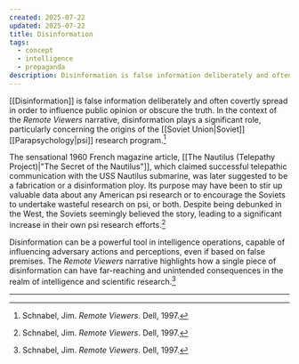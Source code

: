 ```yaml
---
created: 2025-07-22
updated: 2025-07-22
title: Disinformation
tags:
  - concept
  - intelligence
  - propaganda
description: Disinformation is false information deliberately and often covertly spread in order to influence public opinion or obscure the truth.
---
```


[[Disinformation]] is false information deliberately and often covertly spread in order to influence public opinion or obscure the truth. In the context of the *Remote Viewers* narrative, disinformation plays a significant role, particularly concerning the origins of the [[Soviet Union|Soviet]] [[Parapsychology|psi]] research program.[^1]

The sensational 1960 French magazine article, [[The Nautilus (Telepathy Project)|"The Secret of the Nautilus"]], which claimed successful telepathic communication with the USS Nautilus submarine, was later suggested to be a fabrication or a disinformation ploy. Its purpose may have been to stir up valuable data about any American psi research or to encourage the Soviets to undertake wasteful research on psi, or both. Despite being debunked in the West, the Soviets seemingly believed the story, leading to a significant increase in their own psi research efforts.[^1]

Disinformation can be a powerful tool in intelligence operations, capable of influencing adversary actions and perceptions, even if based on false premises. The *Remote Viewers* narrative highlights how a single piece of disinformation can have far-reaching and unintended consequences in the realm of intelligence and scientific research.[^1]

---

[^1]: Schnabel, Jim. *Remote Viewers*. Dell, 1997.